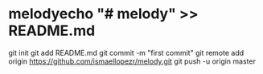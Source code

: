 # melodyecho "# melody" >> README.md
git init
git add README.md
git commit -m "first commit"
git remote add origin https://github.com/ismaellopezr/melody.git
git push -u origin master
